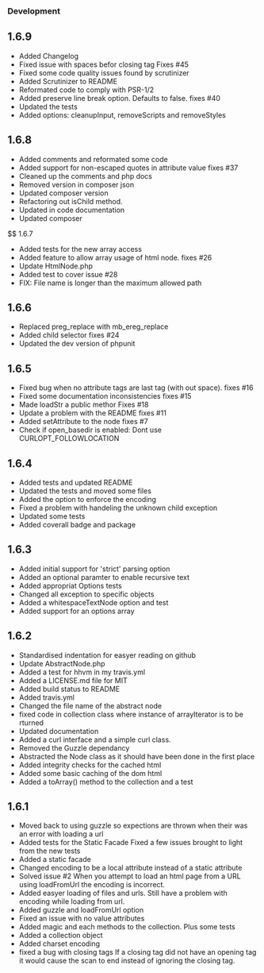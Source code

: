 ### Development

## 1.6.9

- Added Changelog
- Fixed issue with spaces befor closing tag Fixes #45
- Fixed some code quality issues found by scrutinizer
- Added Scrutinizer to README
- Reformated code to comply with PSR-1/2
- Added preserve line break option. Defaults to false. fixes #40
- Updated the tests
- Added options: cleanupInput, removeScripts and removeStyles

## 1.6.8

- Added comments and reformated some code
- Added support for non-escaped quotes in attribute value fixes #37
- Cleaned up the comments and php docs
- Removed version in composer json
- Updated composer version
- Refactoring out isChild method.
- Updated in code documentation
- Updated composer

$$ 1.6.7

- Added tests for the new array access
- Added feature to allow array usage of html node. fixes #26
- Update HtmlNode.php
- Added test to cover issue #28
- FIX: File name is longer than the maximum allowed path

## 1.6.6

- Replaced preg_replace with mb_ereg_replace
- Added child selector fixes #24
- Updated the dev version of phpunit

## 1.6.5

- Fixed bug when no attribute tags are last tag (with out space). fixes #16
- Fixed some documentation inconsistencies fixes #15
- Made loadStr a public methor Fixes #18
- Update a problem with the README fixes #11
- Added setAttribute to the node fixes #7
- Check if open_basedir is enabled: Dont use CURLOPT_FOLLOWLOCATION

## 1.6.4

- Added tests and updated README
- Updated the tests and moved some files
- Added the option to enforce the encoding
- Fixed a problem with handeling the unknown child exception
- Updated some tests
- Added coverall badge and package

## 1.6.3

- Added initial support for 'strict' parsing option
- Added an optional paramter to enable recursive text
- Added appropriat Options tests
- Changed all exception to specific objects
- Added a whitespaceTextNode option and test
- Added support for an options array

## 1.6.2

- Standardised indentation for easyer reading on github
- Update AbstractNode.php
- Added a test for hhvm in my travis.yml
- Added a LICENSE.md file for MIT
- Added build status to README
- Added travis.yml
- Changed the file name of the abstract node
- fixed code in collection class where instance of arrayIterator is to be rturned
- Updated documentation
- Added a curl interface and a simple curl class.
- Removed the Guzzle dependancy
- Abstracted the Node class as it should have been done in the first place
- Added integrity checks for the cached html
- Added some basic caching of the dom html
- Added a toArray() method to the collection and a test

## 1.6.1

- Moved back to using guzzle so expections are thrown when their was an error with loading a url
- Added tests for the Static Facade Fixed a few issues brought to light from the new tests
- Added a static facade
- Changed encoding to be a local attribute instead of a static attribute
- Solved issue #2 When you attempt to load an html page from a URL using loadFromUrl the encoding is incorrect.
- Added easyer loading of files and urls. Still have a problem with encoding while loading from url.
- Added guzzle and loadFromUrl option
- Fixed an issue with no value attributes
- Added magic and each methods to the collection. Plus some tests
- Added a collection object
- Added charset encoding
- fixed a bug with closing tags If a closing tag did not have an opening tag it would cause the scan to end instead of ignoring the closing tag.
